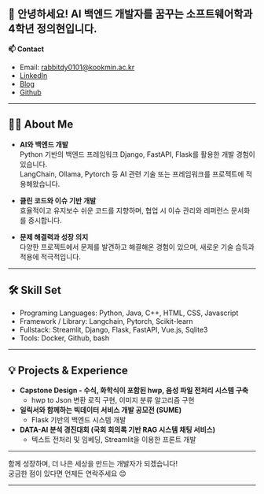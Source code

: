 ## 👋 안녕하세요! AI 백엔드 개발자를 꿈꾸는 소프트웨어학과 4학년 정의현입니다.  

**📫 Contact**
- Email: rabbitdy0101@kookmin.ac.kr
- [LinkedIn](https://www.linkedin.com/in/uihyun-jung-a194b42b1)
- [Blog](https://velog.io/@rabbitdy0101/posts)
- [Github](https://github.com/UH3135)

---

## 🧑‍💻 About Me

- **AI와 백엔드 개발**  
  Python 기반의 백엔드 프레임워크 Django, FastAPI, Flask를 활용한 개발 경험이 있습니다.  
  LangChain, Ollama, Pytorch 등 AI 관련 기술 또는 프레임워크를 프로젝트에 적용해왔습니다.

- **클린 코드와 이슈 기반 개발**  
  효율적이고 유지보수 쉬운 코드를 지향하며, 협업 시 이슈 관리와 레퍼런스 문서화를 중시합니다.

- **문제 해결력과 성장 의지**  
  다양한 프로젝트에서 문제를 발견하고 해결해온 경험이 있으며, 새로운 기술 습득과 적용에 적극적입니다.

---

## 🛠️ Skill Set

- Programing Languages: Python, Java, C++, HTML, CSS, Javascript
- Framework / Library: Langchain, Pytorch, Scikit-learn
- Fullstack: Streamlit, Django, Flask, FastAPI, Vue.js, Sqlite3
- Tools: Docker, Github, bash

---

## 💡 Projects & Experience

- **Capstone Design - 수식, 화학식이 포함된 hwp, 음성 파일 전처리 시스템 구축**
  - hwp to Json 변환 로직 구현, 이미지 분류 알고리즘 구현
- **일릭서와 함께하는 빅데이터 서비스 개발 공모전 (SUME)**
  - Flask 기반의 백엔드 시스템 개발
- **DATA-AI 분석 경진대회 (국회 회의록 기반 RAG 시스템 채팅 서비스)**
  - 텍스트 전처리 및 임베딩, Streamlit을 이용한 프론트 개발
---

함께 성장하며, 더 나은 세상을 만드는 개발자가 되겠습니다!  
궁금한 점이 있다면 언제든 연락주세요 😊

---
